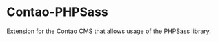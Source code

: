 Contao-PHPSass
==============

Extension for the Contao CMS that allows usage of the PHPSass library.